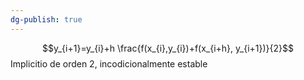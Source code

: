 ```yaml
---
dg-publish: true
---
```

$$y_{i+1}=y_{i}+h \frac{f(x_{i},y_{i})+f(x_{i+h}, y_{i+1})}{2}$$
Implicitio de orden 2, incodicionalmente estable